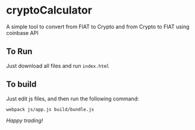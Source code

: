 # cryptoCalculator
A simple tool to convert from FIAT to Crypto and from Crypto to FIAT using coinbase API

## To Run

Just download all files and run ``index.html``

## To build

Just edit js files, and then run the following command:

``webpack js/app.js build/bundle.js``

*Happy trading!*
